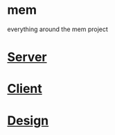 # mem

everything around the mem project

# [Server](server)

# [Client](client)

# [Design](design)
